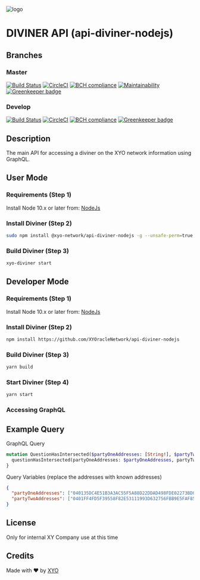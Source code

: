 [logo]: https://www.xy.company/img/home/logo_xy.png

![logo]

# DIVINER API (api-diviner-nodejs)

## Branches

### Master

[![Build Status](https://travis-ci.com/XYOracleNetwork/api-diviner-nodejs.svg?token=A85R2pDnngMDyWoqeLUG&branch=master)](https://travis-ci.com/XYOracleNetwork/api-diviner-nodejs)
[![CircleCI](https://circleci.com/gh/XYOracleNetwork/api-diviner-nodejs/tree/master.svg?style=svg&circle-token=1e3979acebbd7de5d21d4cc99f2eb08694196d4f)](https://circleci.com/gh/XYOracleNetwork/api-diviner-nodejs/tree/master)
[![BCH compliance](https://bettercodehub.com/edge/badge/XYOracleNetwork/api-diviner-nodejs?branch=master&token=3dd15a749bfd967c47acceb9e537294bc39579b5)](https://bettercodehub.com/results/XYOracleNetwork/api-diviner-nodejs)
[![Maintainability](https://api.codeclimate.com/v1/badges/f6bc63330b1d2422973b/maintainability)](https://codeclimate.com/github/XYOracleNetwork/api-diviner-nodejs/maintainability)
[![Greenkeeper badge](https://badges.greenkeeper.io/XYOracleNetwork/api-diviner-nodejs.svg)](https://greenkeeper.io/)

### Develop

[![Build Status](https://travis-ci.com/XYOracleNetwork/api-diviner-nodejs.svg?token=A85R2pDnngMDyWoqeLUG&branch=develop)](https://travis-ci.com/XYOracleNetwork/api-diviner-nodejs)
[![CircleCI](https://circleci.com/gh/XYOracleNetwork/api-diviner-nodejs/tree/develop.svg?style=svg&circle-token=1e3979acebbd7de5d21d4cc99f2eb08694196d4f)](https://circleci.com/gh/XYOracleNetwork/api-diviner-nodejs/tree/develop)
[![BCH compliance](https://bettercodehub.com/edge/badge/XYOracleNetwork/api-diviner-nodejs?branch=develop&token=3dd15a749bfd967c47acceb9e537294bc39579b5)](https://bettercodehub.com/results/XYOracleNetwork/api-diviner-nodejs)
[![Greenkeeper badge](https://badges.greenkeeper.io/XYOracleNetwork/api-diviner-nodejs.svg)](https://greenkeeper.io/)

## Description

The main API for accessing a diviner on the XYO network information using GraphQL.

## User Mode

### Requirements (Step 1)

Install Node 10.x or later from: [NodeJs](https://nodejs.org/en/download/current/)

### Install Diviner (Step 2)

```bash
sudo npm install @xyo-network/api-diviner-nodejs -g --unsafe-perm=true
```

### Build Diviner (Step 3)

```bash
xyo-diviner start
```

## Developer Mode

### Requirements (Step 1)

Install Node 10.x or later from: [NodeJs](https://nodejs.org/en/download/current/)

### Install Diviner (Step 2)

```bash
npm install https://github.com/XYOracleNetwork/api-diviner-nodejs
```

### Build Diviner (Step 3)

```bash
yarn build
```

### Start Diviner (Step 4)

```bash
yarn start
```

### Accessing GraphQL

## Example Query

GraphQL Query

```graphql
mutation QuestionHasIntersected($partyOneAddresses: [String!], $partyTwoAddresses: [String!]) {
  questionHasIntersected(partyOneAddresses: $partyOneAddresses, partyTwoAddresses: $partyTwoAddresses)
}
```

Query Variables (replace the addresses with known addresses)

```json
{
  "partyOneAddresses": ["040135DC4E51B3A3AC55F5A88D22DDAD498FDE02273BD0DF6FC63D5138EB8C128CF4268A6ED86A1DC433E0D3EFD24172CD1253EAFEFF71C9B6C133B7D759BFFE7E95"],
  "partyTwoAddresses": ["0401FF4FD5F39558F82E53111993D632756FBB9E5FAF85C0316DA8465F6B8B0F0BD1EC61D9C56EBBDF31C14F125964279F1996623995CCC1E30ACDF4A42E002620D4"]
}
```

## License

Only for internal XY Company use at this time

## Credits

Made with ❤️
by [XYO](https://xyo.network)